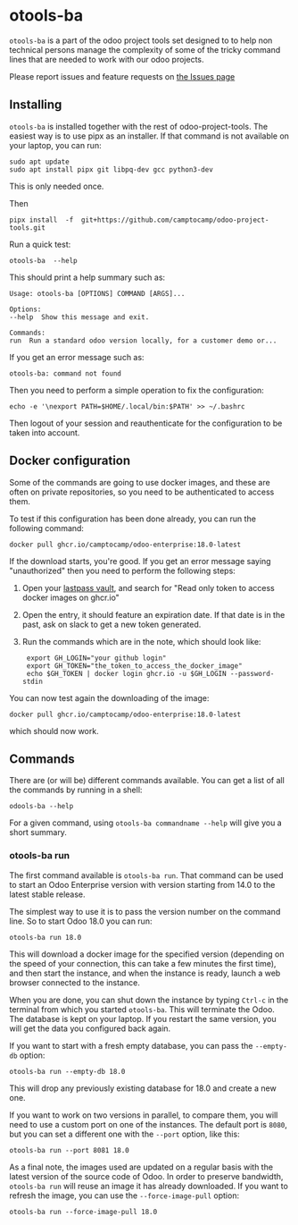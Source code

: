 # otools-ba

`otools-ba` is a  part of the odoo project tools set designed to to help non
technical persons manage the complexity of some of the tricky command lines
that are needed to work with our odoo projects.

Please report issues and feature requests on
[the Issues page](https://github.com/camptocamp/odoo-project-tools/issues)

## Installing

`otools-ba` is installed together with the rest of odoo-project-tools. The
easiest way is to use pipx as an installer. If that command is not available
on your laptop, you can run:

    sudo apt update
    sudo apt install pipx git libpq-dev gcc python3-dev

This is only needed once.

Then

    pipx install  -f  git+https://github.com/camptocamp/odoo-project-tools.git

Run a quick test:

    otools-ba  --help

This should print a help summary such as:

    Usage: otools-ba [OPTIONS] COMMAND [ARGS]...

    Options:
    --help  Show this message and exit.

    Commands:
    run  Run a standard odoo version locally, for a customer demo or...

If you get an error message such as:

    otools-ba: command not found

Then you need to perform a simple operation to fix the configuration:

    echo -e '\nexport PATH=$HOME/.local/bin:$PATH' >> ~/.bashrc

Then logout of your session and reauthenticate for the configuration to be
taken into account.

## Docker configuration

Some of the commands are going to use docker images, and these are often on
private repositories, so you need to be authenticated to access them.

To test if this configuration has been done already, you can run the following
command:

    docker pull ghcr.io/camptocamp/odoo-enterprise:18.0-latest

If the download starts, you're good. If you get an error message saying
"unauthorized" then you need to perform the following steps:

1. Open your [lastpass vault](https://lastpass.com/vault/), and search for
"Read only token to access docker images on ghcr.io"

2. Open the entry, it should feature an expiration date. If that date is in the
past, ask on slack to get a new token generated.

3. Run the commands which are in the note, which should look like:

        export GH_LOGIN="your github login"
        export GH_TOKEN="the_token_to_access_the_docker_image"
        echo $GH_TOKEN | docker login ghcr.io -u $GH_LOGIN --password-stdin

You can now test again the downloading of the image:

    docker pull ghcr.io/camptocamp/odoo-enterprise:18.0-latest

which should now work.

## Commands


There are (or will be) different commands available. You can get a list of all
the commands by running in a shell:

    odools-ba --help

For a given command, using `otools-ba commandname --help` will give you a
short summary.


### otools-ba run

The first command available is `otools-ba run`. That command can be used to start
an Odoo Enterprise version with version starting from 14.0 to the latest stable
release.

The simplest way to use it is to pass the version number on the command line.
So to start Odoo 18.0 you can run:

    otools-ba run 18.0

This will download a docker image for the specified version (depending on the
speed of your connection, this can take a few minutes the first time), and then
start the instance, and when the instance is ready, launch a web browser connected
to the instance.

When you are done, you can shut down the instance by typing `Ctrl-c` in the
terminal from which you started `otools-ba`.  This will terminate the Odoo.
The database is kept on your laptop. If you restart the same version, you will
get the data you configured back again.

If you want to start with a fresh empty database, you can pass the `--empty-db`
option:

    otools-ba run --empty-db 18.0

This will drop any previously existing database for 18.0 and create a new one.

If you want to work on two versions in parallel, to compare them, you will
need to use a custom port on one of the instances. The default port is `8080`,
but you can set a different one with the `--port` option, like this:

    otools-ba run --port 8081 18.0

As a final note, the images used are updated on a regular basis with the
latest version of the source code of Odoo. In order to preserve bandwidth,
`otools-ba run` will reuse an image it has already downloaded. If you want
to refresh the image, you can use the `--force-image-pull` option:

    otools-ba run --force-image-pull 18.0

